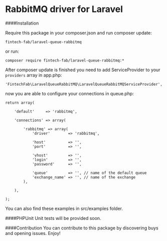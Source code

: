 RabbitMQ driver for Laravel
======================

####Installation

Require this package in your composer.json and run composer update:

	fintech-fab/laravel-queue-rabbitmq
    
or run:

	composer require fintech-fab/laravel-queue-rabbitmq:*

After composer update is finished you need to add ServiceProvider to your `providers` array in app.php:
				
   
	'FintechFab\LaravelQueueRabbitMQ\LaravelQueueRabbitMQServiceProvider',


now you are able to configure your connections in queue.php:

    return array(
    
        'default'     => 'rabbitmq',
    
        'connections' => array(
    
            'rabbitmq' => array(
                'driver'        => 'rabbitmq',
    
                'host'          => '',
                'port'          => '',
    
                'vhost'         => '',
                'login'         => '',
                'password'      => '',
    
                'queue'         => '', // name of the default queue
                'exchange_name' => '', // name of the exchange
            ),
    
        ),
    
    );

You can also find these examples in src/examples folder. 

####PHPUnit
Unit tests will be provided soon.

####Contribution
You can contribute to this package by discovering buys and opening issues. Enjoy!